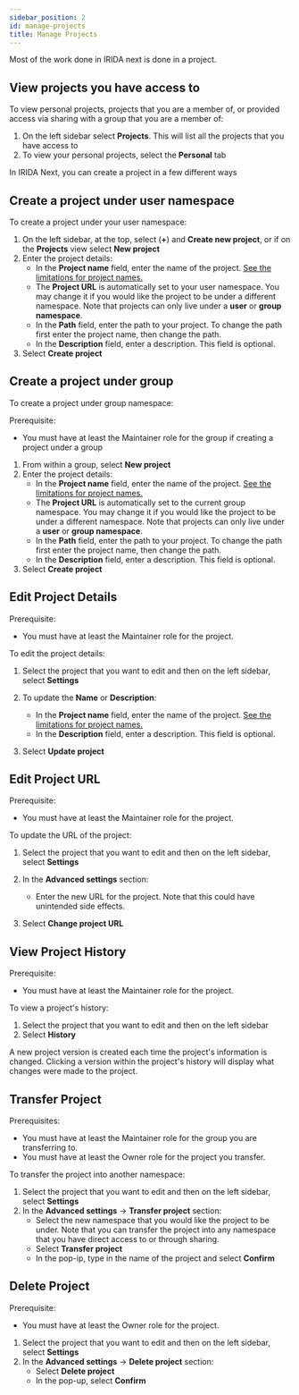 ```yaml
---
sidebar_position: 2
id: manage-projects
title: Manage Projects
---
```


Most of the work done in IRIDA next is done in a project.

## View projects you have access to

To view personal projects, projects that you are a member of, or provided access via sharing with a group that you are a member of:

1. On the left sidebar select **Projects**. This will list all the projects that you have access to
2. To view your personal projects, select the **Personal** tab

In IRIDA Next, you can create a project in a few different ways

## Create a project under user namespace

To create a project under your user namespace:

1. On the left sidebar, at the top, select (**+**) and **Create new project**, or if on the **Projects** view select **New project**
2. Enter the project details:
   - In the **Project name** field, enter the name of the project. [See the limitations for project names.](reserved-names)
   - The **Project URL** is automatically set to your user namespace. You may change it if you would like the project to be under a different namespace. Note that projects can only live under a **user** or **group namespace**.
   - In the **Path** field, enter the path to your project. To change the path first enter the project name, then change the path.
   - In the **Description** field, enter a description. This field is optional.
3. Select **Create project**

## Create a project under group

To create a project under group namespace:

Prerequisite:

- You must have at least the Maintainer role for the group if creating a project under a group

1. From within a group, select **New project**
2. Enter the project details:
   - In the **Project name** field, enter the name of the project. [See the limitations for project names.](reserved-names)
   - The **Project URL** is automatically set to the current group namespace. You may change it if you would like the project to be under a different namespace. Note that projects can only live under a **user** or **group namespace**.
   - In the **Path** field, enter the path to your project. To change the path first enter the project name, then change the path.
   - In the **Description** field, enter a description. This field is optional.
3. Select **Create project**

## Edit Project Details

Prerequisite:

- You must have at least the Maintainer role for the project.

To edit the project details:

1. Select the project that you want to edit and then on the left sidebar, select **Settings**
2. To update the **Name** or **Description**:

   - In the **Project name** field, enter the name of the project. [See the limitations for project names.](reserved-names)
   - In the **Description** field, enter a description. This field is optional.

3. Select **Update project**

## Edit Project URL

Prerequisite:

- You must have at least the Maintainer role for the project.

To update the URL of the project:

1. Select the project that you want to edit and then on the left sidebar, select **Settings**
2. In the **Advanced settings** section:

   - Enter the new URL for the project. Note that this could have unintended side effects.

3. Select **Change project URL**

## View Project History

Prerequisite:
- You must have at least the Maintainer role for the project.

To view a project's history:

1. Select the project that you want to edit and then on the left sidebar
2. Select **History**

A new project version is created each time the project's information is changed. Clicking a version within the project's history will display what changes were made to the project.

## Transfer Project

Prerequisites:

- You must have at least the Maintainer role for the group you are transferring to.
- You must have at least the Owner role for the project you transfer.

To transfer the project into another namespace:

1. Select the project that you want to edit and then on the left sidebar, select **Settings**
2. In the **Advanced settings** -> **Transfer project** section:
   - Select the new namespace that you would like the project to be under. Note that you can transfer the project into any namespace that you have direct access to or through sharing.
   - Select **Transfer project**
   - In the pop-ip, type in the name of the project and select **Confirm**

## Delete Project

Prerequisite:

- You must have at least the Owner role for the project.

1. Select the project that you want to edit and then on the left sidebar, select **Settings**
2. In the **Advanced settings** -> **Delete project** section:
   - Select **Delete project**
   - In the pop-up, select **Confirm**

